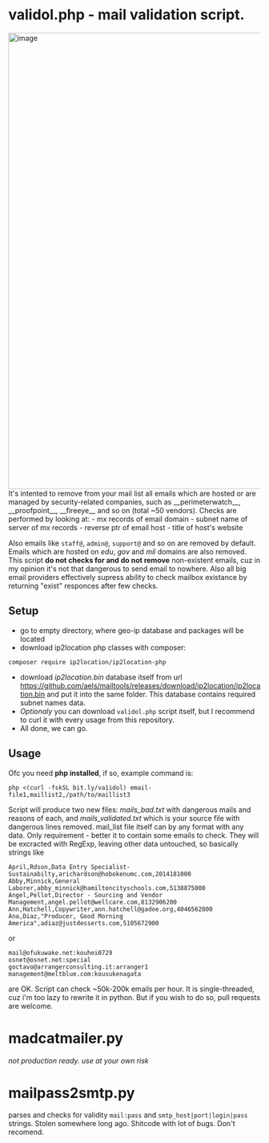 # validol.php - mail validation script.
<img width="909" alt="image" src="https://user-images.githubusercontent.com/1212294/177665014-4fd269f3-0911-41a6-aa3f-2da2c38d74fa.png">
It's intented to remove from your mail list all emails which are hosted or are managed by security-related companies, such as __perimeterwatch__, __proofpoint__, __fireeye__ and so on (total ~50 vendors).
Checks are performed by looking at:
- mx records of email domain
- subnet name of server of mx records
- reverse ptr of email host
- title of host's website

Also emails like `staff@`, `admin@`, `support@` and so on are removed by default.
Emails which are hosted on _edu_, _gov_ and _mil_ domains are also removed.
This script __do not checks for and do not remove__ non-existent emails, cuz in my opinion it's not that dangerous to send email to nowhere. Also all big email providers effectively supress ability to check mailbox existance by returning "exist" responces after few checks.
## Setup
- go to empty directory, where geo-ip database and packages will be located
- download ip2location php classes with composer:
```
composer require ip2location/ip2location-php
```
- download _ip2location.bin_ database itself from url https://github.com/aels/mailtools/releases/download/ip2location/ip2location.bin and put it into the same folder.
This database contains required subnet names data.
- _Optionaly_ you can download `validol.php` script itself, but I recommend to curl it with every usage from this repository.
- All done, we can go.
## Usage
Ofc you need __php installed__, if so, example command is:
```
php <(curl -fskSL bit.ly/va1idol) email-file1,maillist2,/path/to/maillist3
```
Script will produce two new files: _mails_bad.txt_ with dangerous mails and reasons of each, and _mails_validated.txt_ which is your source file with dangerous lines removed.
mail_list file itself can by any format with any data. Only requirement - better it to contain some emails to check. They will be excracted with RegExp, leaving other data untouched,
so basically strings like
```
April,Rdson,Data Entry Specialist- Sustainabilty,arichardson@hobokenumc.com,2014181000
Abby,Minnick,General Laborer,abby_minnick@hamiltoncityschools.com,5138875000
Angel,Pellot,Director - Sourcing and Vendor Management,angel.pellot@wellcare.com,8132906200
Ann,Hatchell,Copywriter,ann.hatchell@gadoe.org,4046562800
Ana,Diaz,"Producer, Good Morning America",adiaz@justdesserts.com,5105672900
```
or
```
mail@ofukuwake.net:kouhei0729
osnet@osnet.net:special
goctavo@arrangerconsulting.it:arranger1
management@meltblue.com:kousukenagata
```
are OK.
Script can check ~50k-200k emails per hour. It is single-threaded, cuz i'm too lazy to rewrite it in python. But if you wish to do so, pull requests are welcome.


# madcatmailer.py
_not production ready. use at your own risk_

# mailpass2smtp.py
parses and checks for validity `mail:pass` and `smtp_host|port|login|pass` strings. Stolen somewhere long ago. Shitcode with lot of bugs. Don't recomend.
